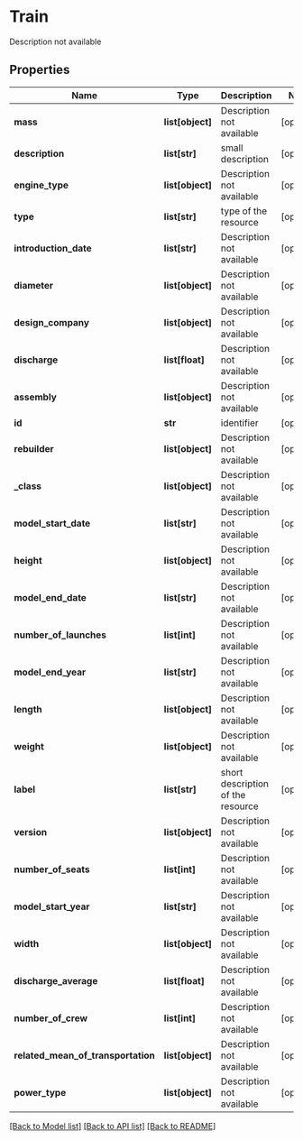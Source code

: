 # Train

Description not available
## Properties
Name | Type | Description | Notes
------------ | ------------- | ------------- | -------------
**mass** | **list[object]** | Description not available | [optional] 
**description** | **list[str]** | small description | [optional] 
**engine_type** | **list[object]** | Description not available | [optional] 
**type** | **list[str]** | type of the resource | [optional] 
**introduction_date** | **list[str]** | Description not available | [optional] 
**diameter** | **list[object]** | Description not available | [optional] 
**design_company** | **list[object]** | Description not available | [optional] 
**discharge** | **list[float]** | Description not available | [optional] 
**assembly** | **list[object]** | Description not available | [optional] 
**id** | **str** | identifier | [optional] 
**rebuilder** | **list[object]** | Description not available | [optional] 
**_class** | **list[object]** | Description not available | [optional] 
**model_start_date** | **list[str]** | Description not available | [optional] 
**height** | **list[object]** | Description not available | [optional] 
**model_end_date** | **list[str]** | Description not available | [optional] 
**number_of_launches** | **list[int]** | Description not available | [optional] 
**model_end_year** | **list[str]** | Description not available | [optional] 
**length** | **list[object]** | Description not available | [optional] 
**weight** | **list[object]** | Description not available | [optional] 
**label** | **list[str]** | short description of the resource | [optional] 
**version** | **list[object]** | Description not available | [optional] 
**number_of_seats** | **list[int]** | Description not available | [optional] 
**model_start_year** | **list[str]** | Description not available | [optional] 
**width** | **list[object]** | Description not available | [optional] 
**discharge_average** | **list[float]** | Description not available | [optional] 
**number_of_crew** | **list[int]** | Description not available | [optional] 
**related_mean_of_transportation** | **list[object]** | Description not available | [optional] 
**power_type** | **list[object]** | Description not available | [optional] 

[[Back to Model list]](../README.md#documentation-for-models) [[Back to API list]](../README.md#documentation-for-api-endpoints) [[Back to README]](../README.md)


